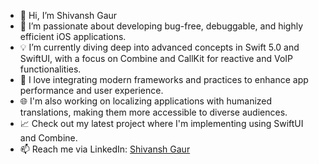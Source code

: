 - 👋 Hi, I’m Shivansh Gaur
- 👀 I’m passionate about developing bug-free, debuggable, and highly efficient iOS applications.
- 💡 I’m currently diving deep into advanced concepts in Swift 5.0 and SwiftUI, with a focus on Combine and CallKit for reactive and VoIP functionalities.
- 🚀 I love integrating modern frameworks and practices to enhance app performance and user experience.
- 🌐 I'm also working on localizing applications with humanized translations, making them more accessible to diverse audiences.
- 📈 Check out my latest project where I'm implementing using SwiftUI and Combine.
- 📫 Reach me via LinkedIn: <a href="https://www.linkedin.com/in/shivanshgaur/">Shivansh Gaur</a>
<!--- 💬 Also available on Twitter: <a href="https://twitter.com/shivansh_gaur">@shivansh_gaur</a> --->


<!---
ShivanshGaur6096/ShivanshGaur6096 is a ✨ special ✨ repository because its `README.md` (this file) appears on your GitHub profile.
You can click the Preview link to take a look at your changes.
--->
